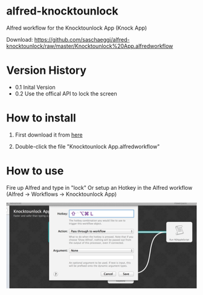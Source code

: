 alfred-knocktounlock
====================

Alfred workflow for the Knocktounlock App (Knock App)

Download: https://github.com/saschaeggi/alfred-knocktounlock/raw/master/Knocktounlock%20App.alfredworkflow

# Version History

- 0.1 Inital Version
- 0.2 Use the offical API to lock the screen

# How to install

1. First download it from [here](https://github.com/saschaeggi/alfred-knocktounlock/raw/master/Knocktounlock%20App.alfredworkflow)

2. Double-click the file "Knocktounlock App.alfredworkflow"

# How to use

Fire up Alfred and type in "lock"
Or setup an Hotkey in the Alfred workflow (Alfred -> Workflows -> Knocktounlock App)

![Alt text](/howto/hotkey.png "Setup hotkey")
